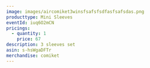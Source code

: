 ```yaml
---
image: images/aircomiket3winsfsafsfsdfasfsafsdas.png
producttype: Mini Sleeves
eventId: iuq6O2mCN
pricings:
  - quantity: 1
    price: 67
description: 3 sleeves set
asin: s-hsWgaDFTr
merchandise: comiket
---
```

